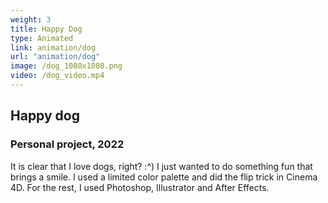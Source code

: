 ```yaml
---
weight: 3
title: Happy Dog
type: Animated
link: animation/dog
url: "animation/dog"
image: /dog_1080x1080.png
video: /dog_video.mp4
---
```


## Happy dog

### Personal project, 2022

It is clear that I love dogs, right? :^) I just wanted to do something fun that brings a smile. I used a limited color palette and did the flip trick in Cinema 4D. For the rest, I used Photoshop, Illustrator and After Effects.
